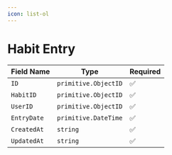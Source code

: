 ```yaml
---
icon: list-ol
---
```


# Habit Entry

| Field Name  | Type                 | Required |
| ----------- | -------------------- | -------- |
| `ID`        | `primitive.ObjectID` | ✅        |
| `HabitID`   | `primitive.ObjectID` | ✅        |
| `UserID`    | `primitive.ObjectID` | ✅        |
| `EntryDate` | `primitive.DateTime` | ✅        |
| `CreatedAt` | `string`             | ✅        |
| `UpdatedAt` | `string`             | ✅        |
